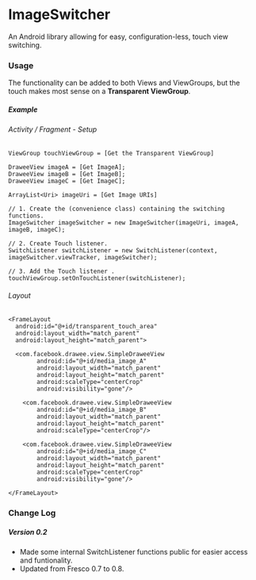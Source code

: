 # ImageSwitcher
An Android library allowing for easy, configuration-less, touch view switching.


### Usage


The functionality can be added to both Views and ViewGroups, but the touch makes most sense on a <b>Transparent ViewGroup</b>.


##### Example
###### Activity / Fragment - Setup
```
ViewGroup touchViewGroup = [Get the Transparent ViewGroup]

DraweeView imageA = [Get ImageA];
DraweeView imageB = [Get ImageB];
DraweeView imageC = [Get ImageC];

ArrayList<Uri> imageUri = [Get Image URIs]

// 1. Create the (convenience class) containing the switching functions.
ImageSwitcher imageSwitcher = new ImageSwitcher(imageUri, imageA, imageB, imageC);

// 2. Create Touch listener.
SwitchListener switchListener = new SwitchListener(context, imageSwitcher.viewTracker, imageSwitcher);

// 3. Add the Touch listener .
touchViewGroup.setOnTouchListener(switchListener);
```

###### Layout
```
<FrameLayout
  android:id="@+id/transparent_touch_area"
  android:layout_width="match_parent"
  android:layout_height="match_parent">
  
  <com.facebook.drawee.view.SimpleDraweeView
        android:id="@+id/media_image_A"
        android:layout_width="match_parent"
        android:layout_height="match_parent"
        android:scaleType="centerCrop"
        android:visibility="gone"/>

    <com.facebook.drawee.view.SimpleDraweeView
        android:id="@+id/media_image_B"
        android:layout_width="match_parent"
        android:layout_height="match_parent"
        android:scaleType="centerCrop"/>

    <com.facebook.drawee.view.SimpleDraweeView
        android:id="@+id/media_image_C"
        android:layout_width="match_parent"
        android:layout_height="match_parent"
        android:scaleType="centerCrop"
        android:visibility="gone"/>
  
</FrameLayout>
```


### Change Log

##### Version 0.2
- Made some internal SwitchListener functions public for easier access and funtionality.
- Updated from Fresco 0.7 to 0.8.

